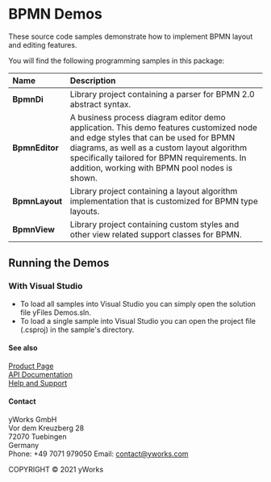 
# BPMN Demos
These source code samples demonstrate how to implement BPMN layout and editing features. 

You will find the following programming samples in this package: 


| Name | Description |
|:---|:---|
|**BpmnDi** | Library project containing a parser for BPMN 2.0 abstract syntax. |
|**BpmnEditor** | A business process diagram editor demo application. This demo features customized node and edge styles that can be used for BPMN diagrams, as well as a custom layout algorithm specifically tailored for BPMN requirements. In addition, working with BPMN pool nodes is shown. |
|**BpmnLayout** | Library project containing a layout algorithm implementation that is customized for BPMN type layouts. |
|**BpmnView** | Library project containing custom styles and other view related support classes for BPMN. |

## Running the Demos

### With Visual Studio

* To load all samples into Visual Studio you can simply open the solution file yFiles Demos.sln. 
* To load a single sample into Visual Studio you can open the project file (.csproj) in the sample's directory. 




#### See also
[Product Page](https://www.yworks.com/products/yfileswpf)  
[API Documentation](https://docs.yworks.com/yfileswpf)    
[Help and Support](https://www.yworks.com/products/yfiles/support)


#### Contact
yWorks GmbH  
Vor dem Kreuzberg 28  
72070 Tuebingen  
Germany  
Phone: +49 7071 979050
Email: contact@yworks.com

COPYRIGHT &#x00A9; 2021 yWorks   


